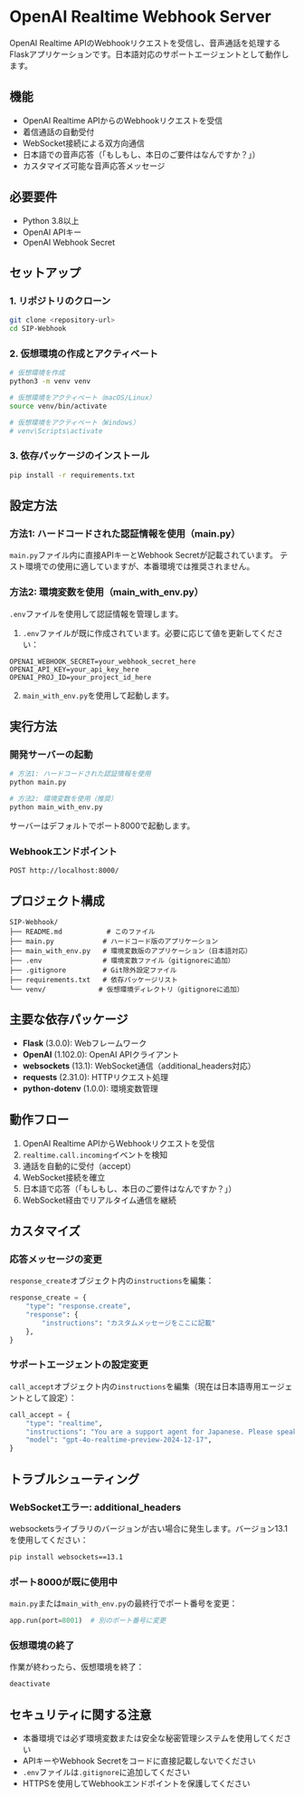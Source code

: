 # OpenAI Realtime Webhook Server

OpenAI Realtime APIのWebhookリクエストを受信し、音声通話を処理するFlaskアプリケーションです。日本語対応のサポートエージェントとして動作します。

## 機能

- OpenAI Realtime APIからのWebhookリクエストを受信
- 着信通話の自動受付
- WebSocket接続による双方向通信
- 日本語での音声応答（「もしもし、本日のご要件はなんですか？」）
- カスタマイズ可能な音声応答メッセージ

## 必要要件

- Python 3.8以上
- OpenAI APIキー
- OpenAI Webhook Secret

## セットアップ

### 1. リポジトリのクローン

```bash
git clone <repository-url>
cd SIP-Webhook
```

### 2. 仮想環境の作成とアクティベート

```bash
# 仮想環境を作成
python3 -m venv venv

# 仮想環境をアクティベート（macOS/Linux）
source venv/bin/activate

# 仮想環境をアクティベート（Windows）
# venv\Scripts\activate
```

### 3. 依存パッケージのインストール

```bash
pip install -r requirements.txt
```

## 設定方法

### 方法1: ハードコードされた認証情報を使用（main.py）

`main.py`ファイル内に直接APIキーとWebhook Secretが記載されています。
テスト環境での使用に適していますが、本番環境では推奨されません。

### 方法2: 環境変数を使用（main_with_env.py）

`.env`ファイルを使用して認証情報を管理します。

1. `.env`ファイルが既に作成されています。必要に応じて値を更新してください：

```env
OPENAI_WEBHOOK_SECRET=your_webhook_secret_here
OPENAI_API_KEY=your_api_key_here
OPENAI_PROJ_ID=your_project_id_here
```

2. `main_with_env.py`を使用して起動します。

## 実行方法

### 開発サーバーの起動

```bash
# 方法1: ハードコードされた認証情報を使用
python main.py

# 方法2: 環境変数を使用（推奨）
python main_with_env.py
```

サーバーはデフォルトでポート8000で起動します。

### Webhookエンドポイント

```
POST http://localhost:8000/
```

## プロジェクト構成

```
SIP-Webhook/
├── README.md           # このファイル
├── main.py            # ハードコード版のアプリケーション
├── main_with_env.py   # 環境変数版のアプリケーション（日本語対応）
├── .env               # 環境変数ファイル（gitignoreに追加）
├── .gitignore         # Git除外設定ファイル
├── requirements.txt   # 依存パッケージリスト
└── venv/             # 仮想環境ディレクトリ（gitignoreに追加）
```

## 主要な依存パッケージ

- **Flask** (3.0.0): Webフレームワーク
- **OpenAI** (1.102.0): OpenAI APIクライアント
- **websockets** (13.1): WebSocket通信（additional_headers対応）
- **requests** (2.31.0): HTTPリクエスト処理
- **python-dotenv** (1.0.0): 環境変数管理

## 動作フロー

1. OpenAI Realtime APIからWebhookリクエストを受信
2. `realtime.call.incoming`イベントを検知
3. 通話を自動的に受付（accept）
4. WebSocket接続を確立
5. 日本語で応答（「もしもし、本日のご要件はなんですか？」）
6. WebSocket経由でリアルタイム通信を継続

## カスタマイズ

### 応答メッセージの変更

`response_create`オブジェクト内の`instructions`を編集：

```python
response_create = {
    "type": "response.create",
    "response": {
        "instructions": "カスタムメッセージをここに記載"
    },
}
```

### サポートエージェントの設定変更

`call_accept`オブジェクト内の`instructions`を編集（現在は日本語専用エージェントとして設定）：

```python
call_accept = {
    "type": "realtime",
    "instructions": "You are a support agent for Japanese. Please speak Japanese only.",
    "model": "gpt-4o-realtime-preview-2024-12-17",
}
```

## トラブルシューティング

### WebSocketエラー: additional_headers

websocketsライブラリのバージョンが古い場合に発生します。バージョン13.1を使用してください：

```bash
pip install websockets==13.1
```

### ポート8000が既に使用中

`main.py`または`main_with_env.py`の最終行でポート番号を変更：

```python
app.run(port=8001)  # 別のポート番号に変更
```

### 仮想環境の終了

作業が終わったら、仮想環境を終了：

```bash
deactivate
```

## セキュリティに関する注意

- 本番環境では必ず環境変数または安全な秘密管理システムを使用してください
- APIキーやWebhook Secretをコードに直接記載しないでください
- `.env`ファイルは`.gitignore`に追加してください
- HTTPSを使用してWebhookエンドポイントを保護してください

